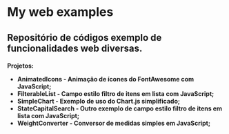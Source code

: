 <h1>My web examples

<h2>Repositório de códigos exemplo de funcionalidades web diversas.

<h4>Projetos:

- AnimatedIcons - Animação de ícones do FontAwesome com JavaScript;
- FilterableList - Campo estilo filtro de itens em lista com JavaScript;
- SimpleChart - Exemplo de uso do Chart.js simplificado;
- StateCapitalSearch - Outro exemplo de campo estilo filtro de itens em lista com JavaScript;
- WeightConverter - Conversor de medidas simples em JavaScript;
